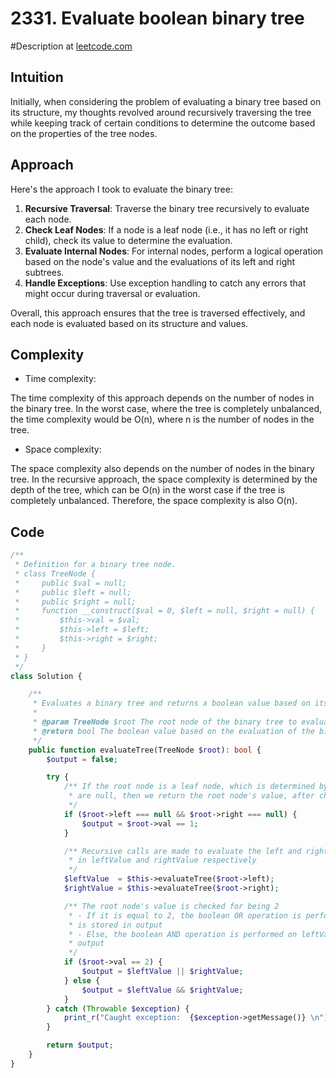 # 2331. Evaluate boolean binary tree
#Description at [leetcode.com](https://leetcode.com/problems/evaluate-boolean-binary-tree/description/)

## Intuition
Initially, when considering the problem of evaluating a binary tree based on its structure, my thoughts revolved around 
recursively traversing the tree while keeping track of certain conditions to determine the outcome based on the 
properties of the tree nodes.

## Approach
Here's the approach I took to evaluate the binary tree:
1. **Recursive Traversal**: Traverse the binary tree recursively to evaluate each node.
2. **Check Leaf Nodes**: If a node is a leaf node (i.e., it has no left or right child), check its value to determine the evaluation.
3. **Evaluate Internal Nodes**: For internal nodes, perform a logical operation based on the node's value and the evaluations of its left and right subtrees.
4. **Handle Exceptions**: Use exception handling to catch any errors that might occur during traversal or evaluation.

Overall, this approach ensures that the tree is traversed effectively, and each node is evaluated based on its structure and values.

## Complexity
- Time complexity:

The time complexity of this approach depends on the number of nodes in the binary tree. In the worst case, where the 
tree is completely unbalanced, the time complexity would be O(n), where n is the number of nodes in the tree.

- Space complexity:

The space complexity also depends on the number of nodes in the binary tree. In the recursive approach, the space 
complexity is determined by the depth of the tree, which can be O(n) in the worst case if the tree is completely 
unbalanced. Therefore, the space complexity is also O(n).

## Code
```php
/**
 * Definition for a binary tree node.
 * class TreeNode {
 *     public $val = null;
 *     public $left = null;
 *     public $right = null;
 *     function __construct($val = 0, $left = null, $right = null) {
 *         $this->val = $val;
 *         $this->left = $left;
 *         $this->right = $right;
 *     }
 * }
 */
class Solution {

    /**
     * Evaluates a binary tree and returns a boolean value based on its structure.
     *
     * @param TreeNode $root The root node of the binary tree to evaluate.
     * @return bool The boolean value based on the evaluation of the binary tree.
     */
    public function evaluateTree(TreeNode $root): bool {
        $output = false;

        try {
            /** If the root node is a leaf node, which is determined by checking if both its left and right child nodes
             * are null, then we return the root node's value, after checking if it is equal to 1
             */
            if ($root->left === null && $root->right === null) {
                $output = $root->val == 1;
            }

            /** Recursive calls are made to evaluate the left and right subtrees, and their return values are stored
             * in leftValue and rightValue respectively
             */
            $leftValue  = $this->evaluateTree($root->left);
            $rightValue = $this->evaluateTree($root->right);

            /** The root node's value is checked for being 2
             * - If it is equal to 2, the boolean OR operation is performed on leftValue and rightValue, and the result
             * is stored in output
             * - Else, the boolean AND operation is performed on leftValue and rightValue, and the result is stored in
             * output
             */
            if ($root->val == 2) {
                $output = $leftValue || $rightValue;
            } else {
                $output = $leftValue && $rightValue;
            }
        } catch (Throwable $exception) {
            print_r("Caught exception:  {$exception->getMessage()} \n");
        }

        return $output;
    }
}
```